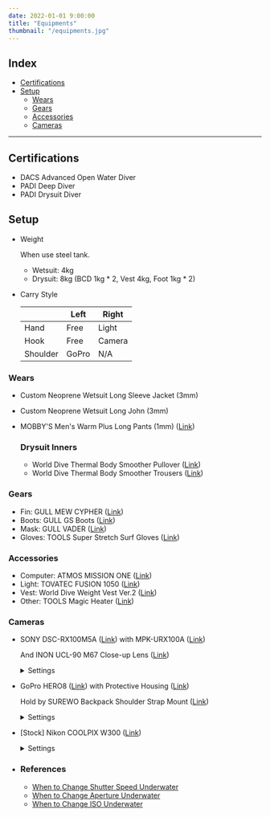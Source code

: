```yaml
---
date: 2022-01-01 9:00:00
title: "Equipments"
thumbnail: "/equipments.jpg"
---
```


## Index

- [Certifications](#certifications)
- [Setup](#setup)
  - [Wears](#wears)
  - [Gears](#gears)
  - [Accessories](#accessories)
  - [Cameras](#cameras)

---

<h2 id="certifications">Certifications</h2>

- DACS Advanced Open Water Diver
- PADI Deep Diver
- PADI Drysuit Diver

<h2 id="setup">Setup</h2>

- Weight

  When use steel tank.

  - Wetsuit: 4kg
  - Drysuit: 8kg (BCD 1kg \* 2, Vest 4kg, Foot 1kg \* 2)

- Carry Style

  |          | Left  | Right  |
  | -------- | ----- | ------ |
  | Hand     | Free  | Light  |
  | Hook     | Free  | Camera |
  | Shoulder | GoPro | N/A    |

<h3 id="wears">Wears</h2>

- Custom Neoprene Wetsuit Long Sleeve Jacket (3mm)
- Custom Neoprene Wetsuit Long John (3mm)
- MOBBY'S Men's Warm Plus Long Pants (1mm) ([Link](https://www.mobby.co.jp/products/warm_plus_men_lp/))

  ### Drysuit Inners

  - World Dive Thermal Body Smoother Pullover ([Link](https://www.amazon.co.jp/dp/B00EUWJYUG))
  - World Dive Thermal Body Smoother Trousers ([Link](https://www.amazon.co.jp/dp/B00EUWC0ES))

<h3 id="gears">Gears</h2>

- Fin: GULL MEW CYPHER ([Link](https://gull.kinugawa-net.co.jp/products/fins/mewcypher/))
- Boots: GULL GS Boots ([Link](https://gull.kinugawa-net.co.jp/products/boots_gloves/boots/mens/gsboots_m/))
- Mask: GULL VADER ([Link](https://gull.kinugawa-net.co.jp/products/mask/vader/))
- Gloves: TOOLS Super Stretch Surf Gloves ([Link](https://www.amazon.co.jp/dp/B00GCYSAZU))

<h3 id="accessories">Accessories</h2>

- Computer: ATMOS MISSION ONE ([Link](https://www.atmos.app/missionone/))
- Light: TOVATEC FUSION 1050 ([Link](https://tovatec.com/collections/lights/products/fus1050))
- Vest: World Dive Weight Vest Ver.2 ([Link](https://www.amazon.co.jp/dp/B00EVEKSZI/))
- Other: TOOLS Magic Heater ([Link](https://www.amazon.co.jp/dp/B00PRM3IAK))

<h3 id="cameras">Cameras</h2>

- SONY DSC-RX100M5A ([Link](https://www.sony.jp/cyber-shot/products/DSC-RX100M5A/spec.html)) with MPK-URX100A ([Link](https://www.sony.jp/cyber-shot/products/MPK-URX100A/))

  And INON UCL-90 M67 Close-up Lens ([Link](http://www.inon.co.jp/products/lens/ucl90m67/spec.html))

  <details><summary>Settings</summary>

  - Software Version: 1.0

  - Defaults

    - f</I>/1.8
    - AV (Aperture-value) mode

  - Picture Settings

    - File Format: RAW+JPEG
    - JPEG Quality: Fine
    - JPEG Image Size: L (20M)
    - Aspect Ratio: 3:2 (Standard Film)
    - Focus Mode: Single-shot AF or Continuous AF
    - Focus Area: Center
    - White Balance: Underwater Auto
    - Flash Mode: Flash Off
    - ISO: AUTO
    - ISO AUTO Min. SS: 1/500 \* Means preventing high ISO
    - AF illuminator: Off
    - Face Prty In Mlti Mtr: Off
    - DRO / Auto HDR: Off
    - Regist. Faces Priority: Off

  - Video Settings

    - File Format: XAVC S HD

  - Setup

    Pwr Save Start Time: 1 Min

  </details>

- GoPro HERO8 ([Link](https://gopro.com/en/us/shop/cameras/hero8-black/CHDHX-801-master.html)) with Protective Housing ([Link](https://gopro.com/en/us/shop/mounts-accessories/hero8-black-protective-housing/AJDIV-001.html))

  Hold by SUREWO Backpack Shoulder Strap Mount ([Link](https://www.amazon.co.jp/dp/B0975S3CPJ))

  <details><summary>Settings</summary>

  - Software Version: 2.51

  - Preferences

    - Voice Control: Off
    - Screen Saver: 1 Min
    - Auto Power Off: 5 Min

  - Standard Profile

    - Resolution: 4K
    - FPS: 60
    - Lens: Wide (Default)
    - HyperSmooth: On (Default)
    - Clips: Off (Default)
    - Bit Rate: High
    - EV Comp -0.5
    - White Balance: 5000K
    - ISO Min: 100 (Default)
    - ISO Max: 100
    - Sharpness: Medium
    - Color: Flat
    - RAW Audio: Off (Default)
    - Wind: Auto (Default)

  </details>

- [Stock] Nikon COOLPIX W300 ([Link](https://www.nikon-image.com/products/compact/lineup/w300/spec.html))

    <details><summary>Settings</summary>

  - Software Version: 1.5

  - Picture Settings

    - Resolution: 4608 x 3456

  - Movie Settings

    - RES/FPS: 1080/60p
    - AF Mode: AF-F

  - Setup Menu

    - Underwater Flash: ON
    - Action Control Response: 1
    - Playback Action Control: OFF
    - Auto Off: 1m
      LED Light Timer: 5m

    </details>

  - ### References

    - [When to Change Shutter Speed Underwater](https://www.ikelite.com/blogs/advanced-techniques/when-to-change-iso-underwater)
    - [When to Change Aperture Underwater](https://www.ikelite.com/blogs/advanced-techniques/when-to-change-aperture-underwater)
    - [When to Change ISO Underwater](https://www.ikelite.com/blogs/advanced-techniques/when-to-change-iso-underwater)
